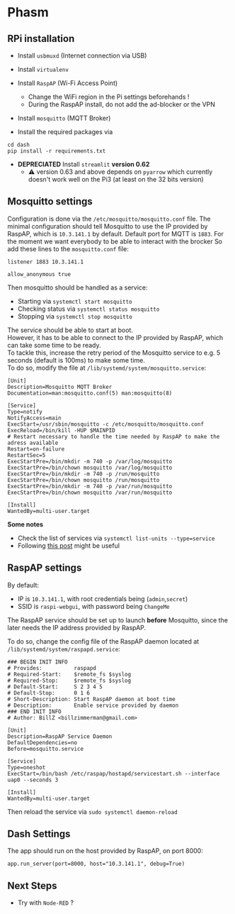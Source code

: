 # Phasm

## RPi installation

- Install `usbmuxd` (Internet connection via USB)

- Install `virtualenv` 

- Install `RaspAP` (Wi-Fi Access Point)
   - Change the WiFi region in the Pi settings beforehands !
   - During the RaspAP install, do not add the ad-blocker or the VPN

- Install `mosquitto` (MQTT Broker)

- Install the required packages via 
```
cd dash
pip install -r requirements.txt
```

- **DEPRECIATED** Install `streamlit` **version 0.62**
   - ⚠️ version 0.63 and above depends on `pyarrow` which currently doesn't work well on the Pi3 (at least on the 32 bits version)


## Mosquitto settings

Configuration is done via the `/etc/mosquitto/mosquitto.conf` file.
The minimal configuration should tell Mosquitto to use the IP provided by RaspAP, which is `10.3.141.1` by default. Default port for MQTT is `1883`.
For the moment we want everybody to be able to interact with the brocker
So add these lines to the `mosquitto.conf` file:

```
listener 1883 10.3.141.1

allow_anonymous true
```

Then mosquitto should be handled as a service:
- Starting via `systemctl start mosquitto`
- Checking status via `systemctl status mosquitto`
- Stopping via `systemctl stop mosquitto`

The service should be able to start at boot.  
However, it has to be able to connect to the IP provided by RaspAP, which can take some time to be ready.  
To tackle this, increase the retry period of the Mosquitto service to e.g. 5 seconds (default is 100ms) to make some time.  
To do so, modify the file at `/lib/systemd/system/mosquitto.service`:

```
[Unit]
Description=Mosquitto MQTT Broker
Documentation=man:mosquitto.conf(5) man:mosquitto(8)

[Service]
Type=notify
NotifyAccess=main
ExecStart=/usr/sbin/mosquitto -c /etc/mosquitto/mosquitto.conf
ExecReload=/bin/kill -HUP $MAINPID
# Restart necessary to handle the time needed by RaspAP to make the adress available
Restart=on-failure
RestartSec=5
ExecStartPre=/bin/mkdir -m 740 -p /var/log/mosquitto
ExecStartPre=/bin/chown mosquitto /var/log/mosquitto
ExecStartPre=/bin/mkdir -m 740 -p /run/mosquitto
ExecStartPre=/bin/chown mosquitto /run/mosquitto
ExecStartPre=/bin/mkdir -m 740 -p /var/run/mosquitto
ExecStartPre=/bin/chown mosquitto /var/run/mosquitto

[Install]
WantedBy=multi-user.target
```

**Some notes**

- Check the list of services via `systemctl list-units --type=service`
- Following [this post](https://github.com/eclipse/mosquitto/issues/1950) might be useful

## RaspAP settings

By default:

- IP is `10.3.141.1`, with root credentials being (`admin`,`secret`)
- SSID is `raspi-webgui`, with password being `ChangeMe`

The RaspAP service should be set up to launch **before** Mosquitto, since the later needs the IP address provided by RaspAP.  

To do so, change the config file of the RaspAP daemon located at `/lib/systemd/system/raspapd.service`:

```
### BEGIN INIT INFO
# Provides:          raspapd
# Required-Start:    $remote_fs $syslog
# Required-Stop:     $remote_fs $syslog
# Default-Start:     S 2 3 4 5
# Default-Stop:      0 1 6
# Short-Description: Start RaspAP daemon at boot time
# Description:       Enable service provided by daemon
### END INIT INFO
# Author: BillZ <billzimmerman@gmail.com>

[Unit]
Description=RaspAP Service Daemon
DefaultDependencies=no
Before=mosquitto.service

[Service]
Type=oneshot
ExecStart=/bin/bash /etc/raspap/hostapd/servicestart.sh --interface uap0 --seconds 3

[Install]
WantedBy=multi-user.target
```

Then reload the service via `sudo systemctl daemon-reload`

## Dash Settings

The app should run on the host provided by RaspAP, on port 8000:

```
app.run_server(port=8000, host="10.3.141.1", debug=True)
```

## Next Steps

- Try with `Node-RED` ?
